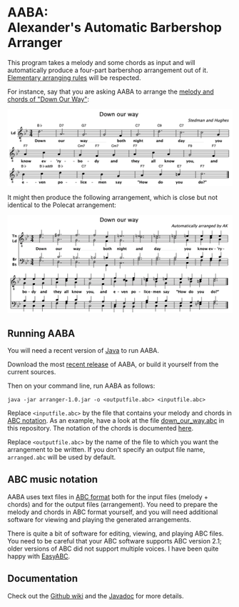 # AABA: <br/> Alexander's Automatic Barbershop Arranger

This program takes a melody and some chords as input and will automatically produce a four-part barbershop arrangement out of it. [Elementary arranging rules](https://github.com/alexanderkoller/aaba/wiki/Arranging-Rules) will be respected.

For instance, say that you are asking AABA to arrange the [melody and chords of "Down Our Way"](https://github.com/alexanderkoller/aaba/blob/master/down_our_way.abc):

![Down Our Way, original](docs/down_our_way.png)

It might then produce the following arrangement, which is close but not identical to the Polecat arrangement:

![Down Our Way, original](docs/down_our_way_arranged.png)

## Running AABA

You will need a recent version of [Java](https://www.java.com) to run AABA.

Download the most [recent release](https://github.com/alexanderkoller/aaba/releases) of AABA, or build it yourself from the current sources.

Then on your command line, run AABA as follows:

```
java -jar arranger-1.0.jar -o <outputfile.abc> <inputfile.abc>
```

Replace `<inputfile.abc>` by the file that contains your melody and chords in [ABC notation](http://abcnotation.com/). As an example, have a look at the file [down_our_way.abc](https://github.com/alexanderkoller/aaba/blob/master/down_our_way.abc) in this repository. The notation of the chords is documented [here](https://alexanderkoller.github.io/aaba/javadoc/de/saar/coli/arranger/Chord.ChordType.html).

Replace `<outputfile.abc>` by the name of the file to which you want the arrangement to be written. If you don't specify an output file name, `arranged.abc` will be used by default.

## ABC music notation

AABA uses text files in [ABC format](http://abcnotation.com/) both for the input files (melody + chords) and for the output files (arrangement). You need to prepare the melody and chords in ABC format yourself, and you will need additional software for viewing and playing the generated arrangements.

There is quite a bit of software for editing, viewing, and playing ABC files. You need to be careful that your ABC software supports ABC version 2.1; older versions of ABC did not support multiple voices. I have been quite happy with [EasyABC](https://www.nilsliberg.se/ksp/easyabc/).

## Documentation

Check out the [Github wiki](https://github.com/aaba/arranger/wiki) and the [Javadoc](https://alexanderkoller.github.io/aaba/javadoc/index.html) for more details.
